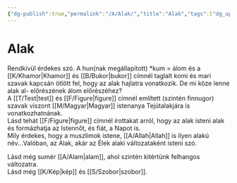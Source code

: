 ```yaml
---
{"dg-publish":true,"permalink":"/A/Alak/","title":"Alak","tags":["dg_uploaded"],"created":"2023-10-19T10:49","updated":"2023-10-25T12:29"}
---
```



# Alak

Rendkívül érdekes szó. A hun(nak megállapított) \*kum = álom és a [[K/Khamor\|Khamor]] és [[B/Bukor\|bukor]] címnél taglalt komi és mari szavak kapcsán ötlött fel, hogy az alak hajlatra vonatkozik. De mi köze lenne alak al- előrészének álom előrészéhez?  
A [[T/Test\|test]] és [[F/Figure\|figure]] címnél említett (szintén finnugor) szavak viszont [[M/Magyar\|Magyar]] istenanya Tejútalakjára is vonatkozhatnának.  
Lásd tehát [[F/Figure\|figure]] címnél írottakat arról, hogy az alak isteni alak és formázhatja az Istennőt, és fiát, a Napot is.  
Mily érdekes, hogy a muszlimok istene, [[A/Allah\|Allah]] is ilyen alakú név...Valóban, az Alak, akár az Élek alaki változataként isteni szó.  

Lásd még sumér [[A/Alam\|alam]], ahol szintén kitértünk felhangos változatra.  
Lásd még [[K/Kép\|kép]] és [[S/Szobor\|szobor]].  